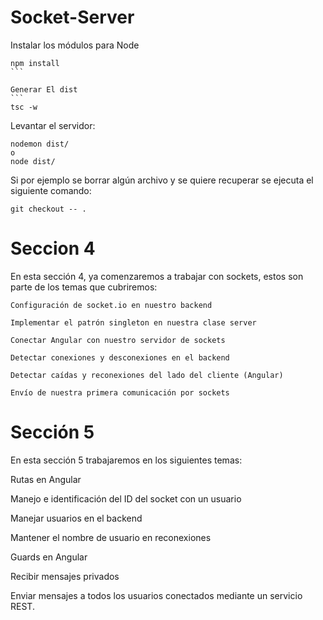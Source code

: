 

# Socket-Server

Instalar los módulos para Node
````
npm install
```

Generar El dist
```
tsc -w
````

Levantar el servidor:
```
nodemon dist/
o
node dist/
```

Si por ejemplo se borrar algún archivo y se quiere recuperar se ejecuta el siguiente comando:
```
git checkout -- .
````

# Seccion 4

En esta sección 4, ya comenzaremos a trabajar con sockets, estos son parte de los temas que cubriremos:


    Configuración de socket.io en nuestro backend

    Implementar el patrón singleton en nuestra clase server

    Conectar Angular con nuestro servidor de sockets

    Detectar conexiones y desconexiones en el backend

    Detectar caídas y reconexiones del lado del cliente (Angular)

    Envío de nuestra primera comunicación por sockets 

    


# Sección 5

En esta sección 5 trabajaremos en los siguientes temas:

Rutas en Angular

Manejo e identificación del ID del socket con un usuario

Manejar usuarios en el backend

Mantener el nombre de usuario en reconexiones

Guards en Angular

Recibir mensajes privados

Enviar mensajes a todos los usuarios conectados mediante un servicio REST.